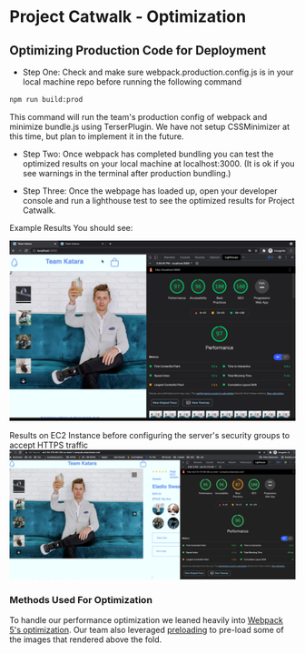 # Project Catwalk - Optimization

## Optimizing Production Code for Deployment

- Step One: Check and make sure webpack.production.config.js is in your local machine repo before running the following command

```bash
npm run build:prod
```

This command will run the team's production config of webpack and minimize bundle.js using TerserPlugin. We have not setup CSSMinimizer at this time, but plan to implement it in the future.

- Step Two: Once webpack has completed bundling you can test the optimized results on your local machine at localhost:3000. (It is ok if you see warnings in the terminal after production bundling.)

- Step Three: Once the webpage has loaded up, open your developer console and run a lighthouse test to see the optimized results for Project Catwalk.

Example Results You should see:

![optimization](client/assets/optimization.png)

Results on EC2 Instance before configuring the server's security groups to accept HTTPS traffic
![ec2-optimization](client/assets/ec2-optimization.png)

<!-- <p align="center">
  <img alt="optimization" src="client/assets/optimization.png">
</p> -->

### Methods Used For Optimization

To handle our performance optimization we leaned heavily into [Webpack 5's optimization](https://webpack.js.org/configuration/optimization/). Our team also leveraged [preloading](https://developer.mozilla.org/en-US/docs/Web/HTML/Link_types/preload) to pre-load some of the images that rendered above the fold.
